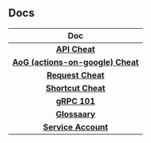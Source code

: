 ## Docs

|                     **Doc**                      |
| :----------------------------------------------: |
|             **[API Cheat](api.md)**              |
| **[AoG (actions-on-google) Cheat](aogCheat.md)** |
|       **[Request Cheat](requestCheat.md)**       |
|      **[Shortcut Cheat](shortcutcheat.md)**      |
|           **[gRPC 101](grpc_101.md)**            |
|           **[Glossaary](glossary.md)**           |
|    **[Service Account](service_account.md)**     |
